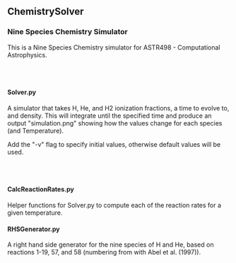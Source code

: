 ## ChemistrySolver
### Nine Species Chemistry Simulator

This is a Nine Species Chemistry simulator for ASTR498 - Computational Astrophysics.

<br><br>

#### Solver.py  
A simulator that takes H, He, and H2 ionization fractions, a time to evolve to, and density. This will integrate until the specified time and produce an output "simulation.png" showing how the values change for each species (and Temperature).

Add the "-v" flag to specify initial values, otherwise default values will be used.

<br><br>

#### CalcReactionRates.py
Helper functions for Solver.py to compute each of the reaction rates for a given temperature.

#### RHSGenerator.py
A right hand side generator for the nine species of H and He, based on reactions 1-19, 57, and 58 (numbering from with Abel et al. (1997)).
